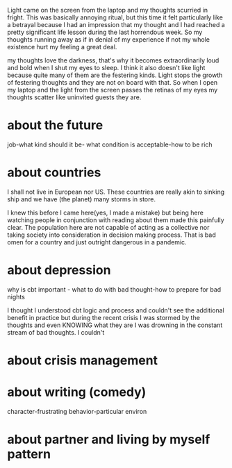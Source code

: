Light came on the screen from the laptop and my thoughts scurried in fright.
This was basically annoying ritual, but this time it felt particularly like a betrayal because I had an impression that my thought and I had reached a pretty significant life lesson during the last horrendous week. 
So my thoughts running away as if in denial of my experience if not my whole existence hurt my feeling a great deal. 

my thoughts love the darkness, that's why it becomes extraordinarily loud and bold when I shut my eyes to sleep. I think it also doesn't like light because quite many of them are the festering kinds. Light stops the growth of festering thoughts and they are not on board with that. 
So when I open my laptop and the light from the screen passes the retinas of my eyes my thoughts scatter like uninvited guests they are. 


# about the future
job-what kind should it be- what condition is acceptable-how to be rich 

# about countries
I shall not live in European nor US. These countries are really akin to sinking ship and we have (the planet) many storms in store. 

I knew this before I came here(yes, I made a mistake) but being here watching people in conjunction with reading about them made this painfully clear. The population here are not capable of acting as a collective nor taking society into consideration in decision making process. That is bad omen for a country and just outright dangerous in a pandemic. 

# about depression 
why is cbt important - what to do with bad thought-how to prepare for bad nights

I thought I understood cbt logic and process and couldn't see the additional benefit in practice but during the recent crisis I was stormed by the thoughts and even KNOWING what they are I was drowning in the constant stream of bad thoughts. I couldn't 

# about crisis management 

# about writing (comedy)
character-frustrating behavior-particular environ

# about partner and living by myself pattern 
